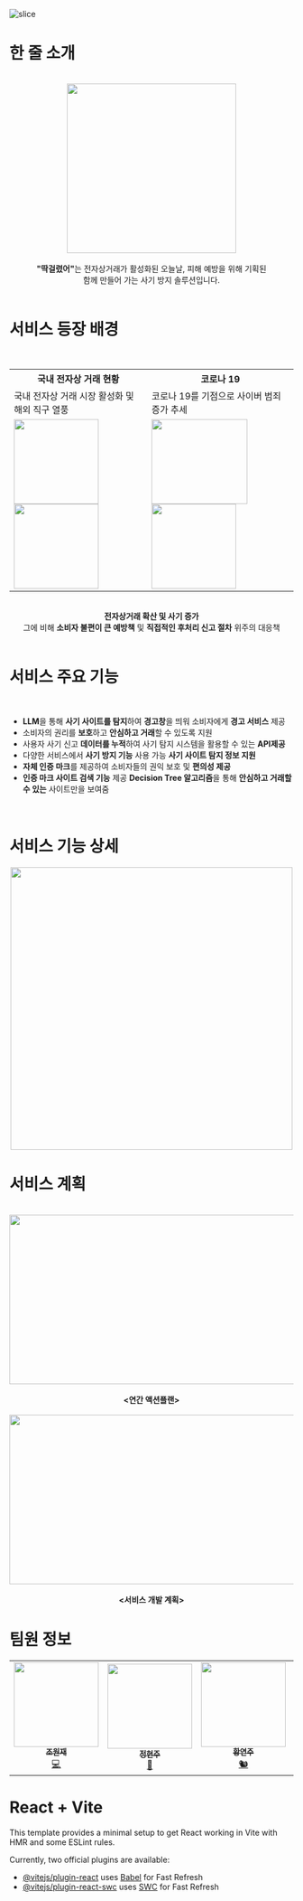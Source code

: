 ![slice](https://capsule-render.vercel.app/api?type=slice&color=auto&height=200&text=딱%20걸렸어🚨&fontAlign=75&rotate=13&fontAlignY=25&descAlign=70&descAlignY=50)
<br>
# 한 줄 소개
<br>
<div align="center">
<img src= "https://github.com/user-attachments/assets/28f1c6af-f31c-4887-986c-7dc2ea2b562f" width="300" height="300"/>
<br>
<br>
<strong>"딱걸렸어"</strong>는 전자상거래가 활성화된 오늘날, 피해 예방을 위해 기획된 
<br>
함께 만들어 가는 사기 방지 솔루션입니다.
</div>
<br>

# 서비스 등장 배경
<br>
<div align="center">
  <table>
  <tr>
    <th>국내 전자상 거래 현황</th>
    <th>코로나 19</th>
  </tr>
  <tr>
    <td>국내 전자상 거래 시장 활성화 및 해외 직구 열풍</td>
    <td>코로나 19를 기점으로 사이버 범죄 증가 추세</td>
  </tr>
  <tr>
    <td>
      <img src= "https://github.com/user-attachments/assets/4862cea1-aefd-4bbd-9466-8558b48c2379" width="150" height="150"/>
      <img src= "https://github.com/user-attachments/assets/c8e6cfc9-623b-4305-bf49-247bf1a06c94" width="150" height="150"/>
    </td>
    <td>
      <img src= "https://github.com/user-attachments/assets/89d7b0e7-82e4-473b-9d6a-7176df43ccff" width="170" height="150"/>
      <img src= "https://github.com/user-attachments/assets/d347a580-c733-4e75-abc3-3da19898bb5a" width="150" height="150"/>
    </td>
  </tr>
</table>
  <br>
<strong>전자상거래 확산 및 사기 증가</strong>
<br>
그에 비해 <strong>소비자 불편이 큰 예방책</strong> 및 <strong>직접적인 후처리 신고 절차</strong> 위주의 대응책
</div>
<br>

# 서비스 주요 기능
<br>
<ul>
  <li><strong>LLM</strong>을 통해 <strong>사기 사이트를 탐지</strong>하여
<strong>경고창</strong>을 띄워 소비자에게 <strong>경고 서비스</strong> 제공</li>
  <li>소비자의 권리를 <strong>보호</strong>하고
<strong>안심하고 거래</strong>할 수 있도록 지원</li>
  <li>사용자 사기 신고 <strong>데이터를 누적</strong>하여
사기 탐지 시스템을 활용할 수 있는 <strong>API제공</strong></li>
  <li>다양한 서비스에서 <strong>사기 방지 기능</strong> 사용 가능
<strong>사기 사이트 탐지 정보 지원</strong></li>
<li><strong>자체 인증 마크</strong>를 제공하여
소비자들의 권익 보호 및 <strong>편의성 제공</strong></li>
<li><strong>인증 마크 사이트 검색 기능</strong> 제공
<strong>Decision Tree 알고리즘</strong>을 통해
<strong>안심하고 거래할 수 있는</strong> 사이트만을 보여줌</li>
</ul>
<br>

# 서비스 기능 상세
<div align="center">
<img src= "https://github.com/user-attachments/assets/142e8dd7-461c-496d-9beb-ca070f89e1d4" width="500" height="500"/>
</div>

# 서비스 계획
<br>
<div align="center">
<img src= "https://github.com/user-attachments/assets/4e82f269-45dc-4fc6-ac95-248a4a54c0e8" width="600" height="300"/>
  <br>
  <br>
  <strong><연간 액션플랜></strong>
  <br>
  <br>
<img src= "https://github.com/user-attachments/assets/9e9f6b90-b785-43e5-895e-80602b83d772" width="800" height="300"/>
  <br>
  <br>
  <strong><서비스 개발 계획></strong>
  <br>
</div>

# 팀원 정보
<div align="center">
<table>
  <td align="center"><a href="https://github.com/inqueue0979"><img src="https://github.com/user-attachments/assets/1b8f7c66-d636-45a1-bb3a-96cd66b51408" width="150px;" alt=""/><br/><sub><b>조원재</b></sub></a><br/><a href="https://github.com/inqueue0979" title="Code">💻</a></td>
  <td align="center"><a href="https://github.com/jhj04"><img src="https://github.com/jhj04/2023-2_study_flutting_masters/assets/129846546/0dcb2d38-8530-45c8-99e5-c6f39aad0c9c" width="150px;" alt=""/><br/><sub><b>정현주</b></sub></a><br/><a href="https://github.com/jhj04" title="Code">🌉</a></td>
  <td align="center"><a href="https://github.com/jooya38"><img src="https://github.com/jhj04/2023-2_study_flutting_masters/assets/129846546/83f31e01-77ad-42fc-bb4d-eadf7730a053" width="150px;" alt=""/><br /><sub><b>황연주</b></sub></a><br /><a href="https://github.com/jooya38" title="Code">🐿️</a></td>
  <td align="center"><a href="https://github.com/"><img src="" width="150px;" alt=""/><br/><sub><b>조현우</b></sub></a><br /><a href="https://github.com/" title="Code">🕶️</a></td>
</table>
</div>

# React + Vite

This template provides a minimal setup to get React working in Vite with HMR and some ESLint rules.

Currently, two official plugins are available:

- [@vitejs/plugin-react](https://github.com/vitejs/vite-plugin-react/blob/main/packages/plugin-react/README.md) uses [Babel](https://babeljs.io/) for Fast Refresh
- [@vitejs/plugin-react-swc](https://github.com/vitejs/vite-plugin-react-swc) uses [SWC](https://swc.rs/) for Fast Refresh
